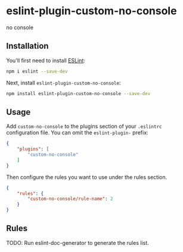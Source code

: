 # eslint-plugin-custom-no-console

no console

## Installation

You'll first need to install [ESLint](https://eslint.org/):

```sh
npm i eslint --save-dev
```

Next, install `eslint-plugin-custom-no-console`:

```sh
npm install eslint-plugin-custom-no-console --save-dev
```

## Usage

Add `custom-no-console` to the plugins section of your `.eslintrc` configuration file. You can omit the `eslint-plugin-` prefix:

```json
{
    "plugins": [
        "custom-no-console"
    ]
}
```


Then configure the rules you want to use under the rules section.

```json
{
    "rules": {
        "custom-no-console/rule-name": 2
    }
}
```

## Rules

<!-- begin auto-generated rules list -->
TODO: Run eslint-doc-generator to generate the rules list.
<!-- end auto-generated rules list -->


